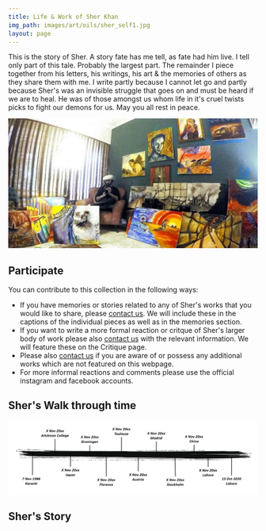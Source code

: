 ```yaml
---
title: Life & Work of Sher Khan
img_path: images/art/oils/sher_self1.jpg
layout: page
---
```


This is the story of Sher. A story fate has me tell, as fate had him live. I tell only part of this tale. Probably the largest part. The remainder I piece together from his letters, his writings, his art & the memories of others as they share them with me. I write partly because I cannot let go and partly because Sher's was an invisible struggle that goes on and must be heard if we are to heal. He was of those amongst us whom life in it's cruel twists picks to fight our demons for us. May you all rest in peace.

<p></p>

<img src="/images/sher/sher_studio2.jpg" />

<p></p>

## Participate

You can contribute to this collection in the following ways:
- If you have memories or stories related to any of Sher's works that you would like to share, please [contact us](/contact). We will include these in the captions of the individual pieces as well as in the memories section.
- If you want to write a more formal reaction or critque of Sher's larger body of work please also [contact us](/contact) with the relevant information. We will feature these on the Critique page.
- Please also [contact us](/contact) if you are aware of or possess any additional works which are not featured on this webpage. 
- For more informal reactions and comments please use the official instagram and facebook accounts.

## Sher's Walk through time

<img src="/images/sher/timeline.jpg" />

## Sher's Story


